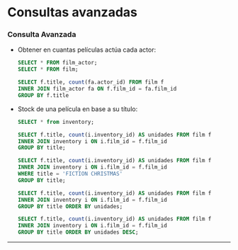 # Consultas avanzadas


### Consulta Avanzada

- Obtener en cuantas películas actúa cada actor:
    ```sql
    SELECT * FROM film_actor;
    SELECT * FROM film;

    SELECT f.title, count(fa.actor_id) FROM film f
    INNER JOIN film_actor fa ON f.film_id = fa.film_id
    GROUP BY f.title
    ```
- Stock de una película en base a su título:
    ```sql
    SELECT * from inventory;

    SELECT f.title, count(i.inventory_id) AS unidades FROM film f
    INNER JOIN inventory i ON i.film_id = f.film_id
    GROUP BY title;

    SELECT f.title, count(i.inventory_id) AS unidades FROM film f
    INNER JOIN inventory i ON i.film_id = f.film_id
    WHERE title = 'FICTION CHRISTMAS'
    GROUP BY title;

    SELECT f.title, count(i.inventory_id) AS unidades FROM film f
    INNER JOIN inventory i ON i.film_id = f.film_id
    GROUP BY title ORDER BY unidades;

    SELECT f.title, count(i.inventory_id) AS unidades FROM film f
    INNER JOIN inventory i ON i.film_id = f.film_id
    GROUP BY title ORDER BY unidades DESC;
    ```
---